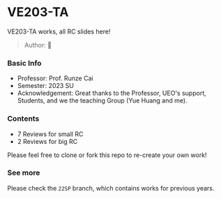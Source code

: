 # VE203-TA
VE203-TA works, all RC slides here!
> Author: :hamster:

### Basic Info

+ Professor: Prof. Runze Cai
+ Semester: 2023 SU
+ Acknowledgement: Great thanks to the Professor, UEO's support, Students, and we the teaching Group (Yue Huang and me).

### Contents

+ 7 Reviews for small RC
+ 2 Reviews for big RC

Please feel free to clone or fork this repo to re-create your own work!

### See more

Please check the `22SP` branch, which contains works for previous years.
